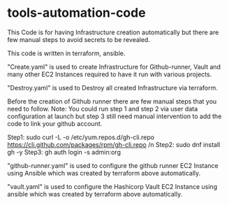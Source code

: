 # tools-automation-code

This Code is for having Infrastructure creation automatically but there are few manual steps to avoid secrets to be revealed.

This code is written in terraform, ansible.

"Create.yaml" is used to create Infrastructure for Github-runner, Vault and many other EC2 Instances required to have it run with various projects.

"Destroy.yaml" is used to Destroy all created Infrastructure via terraform.

Before the creation of Github runner there are few manual steps that you need to follow.
Note: You could run step 1 and step 2 via user data configuration at launch but step 3 still need manual intervention to add the code to link your github account.

Step1: sudo curl -L -o /etc/yum.repos.d/gh-cli.repo https://cli.github.com/packages/rpm/gh-cli.repo /n
Step2:  sudo dnf install gh -y
Step3:  gh auth login -s admin:org

"github-runner.yaml" is used to configure the github runner EC2 Instance using Ansible which was created by terraform above automatically.

"vault.yaml" is used to configure the Hashicorp Vault EC2 Instance using ansible which was created by terraform above automatically.

